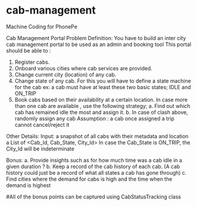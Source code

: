 # cab-management
Machine Coding for PhonePe

Cab Management Portal
Problem Definition: You have to build an inter city cab management portal to be used as an admin and booking tool
This portal should be able to :
1. Register cabs.
2. Onboard various cities where cab services are provided.
3. Change current city (location) of any cab.
4. Change state of any cab. For this you will have to define a state machine for the cab ex:
    a cab must have at least these two basic states; IDLE and ON_TRIP
5. Book cabs based on their availability at a certain location. In case more than one cab are
  available , use the following strategy;
  a. Find out which cab has remained idle the most and assign it.
  b. In case of clash above, randomly assign any cab
Assumption : a cab once assigned a trip cannot cancel/reject it

Other Details:
Input: a snapshot of all cabs with their metadata and location
    a List of <Cab_Id, Cab_State, City_Id>
    In case the Cab_State is ON_TRIP, the City_Id will be indeterminate

Bonus: 
  a. Provide insights such as for how much time was a cab idle in a given duration ? 
  b. Keep a record of the cab history of each cab. (A cab history could just be a record of
    what all states a cab has gone through)
  c. Find cities where the demand for cabs is high and the time when the demand is highest
 
#All of the bonus points can be captured using CabStatusTracking class
